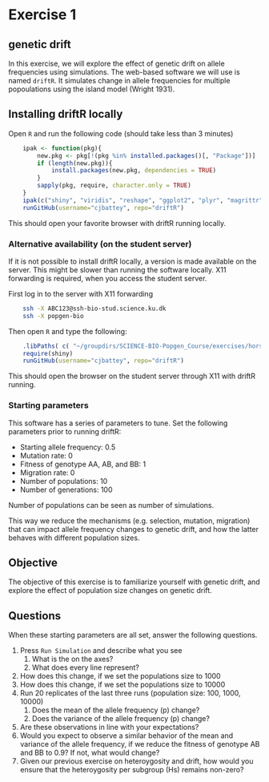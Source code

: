 # Exercise 1 #

## genetic drift ##
In this exercise, we will explore the effect of genetic drift on allele frequencies using simulations. The web-based software we will use is named `driftR`. It simulates change in allele frequencies for multiple popoulations using the island model (Wright 1931).

## Installing driftR locally ##

Open `R` and run the following code (should take less than 3 minutes)

```R
	ipak <- function(pkg){
		new.pkg <- pkg[!(pkg %in% installed.packages()[, "Package"])]
		if (length(new.pkg)){
			install.packages(new.pkg, dependencies = TRUE)
		}
		sapply(pkg, require, character.only = TRUE)
	}
	ipak(c("shiny", "viridis", "reshape", "ggplot2", "plyr", "magrittr"))
	runGitHub(username="cjbattey", repo="driftR")
```

This should open your favorite browser with driftR running locally. 


### Alternative availability (on the student server) ###
If it is not possible to install driftR locally, a version is made available on the server. This might be slower than running the software locally. X11 forwarding is required, when you access the student server. 

First log in to the server with X11 forwarding
```bash
	ssh -X ABC123@ssh-bio-stud.science.ku.dk
	ssh -X popgen-bio
```


Then open `R` and type the following:

```R
	.libPaths( c( "~/groupdirs/SCIENCE-BIO-Popgen_Course/exercises/horseDomestication_R/R/3.4", .libPaths() ) )
	require(shiny)
	runGitHub(username="cjbattey", repo="driftR")
```

This should open the browser on the student server through X11 with driftR running.

### Starting parameters ###
This software has a series of parameters to tune. Set the following parameters prior to running driftR:

- Starting allele frequency: 0.5
- Mutation rate: 0
- Fitness of genotype AA, AB, and BB: 1
- Migration rate: 0
- Number of populations: 10
- Number of generations: 100
	 
Number of populations can be seen as number of simulations. 
 
This way we reduce the mechanisms (e.g. selection, mutation, migration) that can impact allele frequency changes to genetic drift, and how the latter behaves with different population sizes.
 
## Objective ##
The objective of this exercise is to familiarize yourself with genetic drift, and explore the effect of population size changes on genetic drift.

## Questions ##
When these starting parameters are all set, answer the following questions.


1. Press `Run Simulation` and describe what you see
   1. What is the on the axes?
   2. What does every line represent?
2. How does this change, if we set the populations size to 1000
3. How does this change, if we set the populations size to 10000
4. Run 20 replicates of the last three runs (population size: 100, 1000, 10000)
   1. Does the mean of the allele frequency (p) change?
   2. Does the variance of the allele frequency (p) change?
5. Are these observations in line with your expectations?
6. Would you expect to observe a similar behavior of the mean and variance of the allele frequency, if we reduce the fitness of genotype AB and BB to 0.9? If not, what would change?
7. Given our previous exercise on heteroygosity and drift, how would you ensure that the heteroygosity per subgroup (Hs) remains non-zero?
